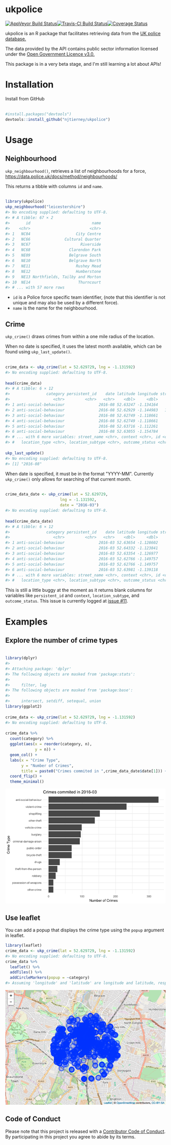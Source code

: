 
<!-- README.md is generated from README.Rmd. Please edit that file -->
ukpolice
========

[![AppVeyor Build Status](https://ci.appveyor.com/api/projects/status/github/njtierney/ukpolice?branch=master&svg=true)](https://ci.appveyor.com/project/njtierney/ukpolice)[![Travis-CI Build Status](https://travis-ci.org/njtierney/ukpolice.svg?branch=master)](https://travis-ci.org/njtierney/ukpolice)[![Coverage Status](https://img.shields.io/codecov/c/github/njtierney/ukpolice/master.svg)](https://codecov.io/github/njtierney/ukpolice?branch=master)

ukpolice is an R package that facilitates retrieving data from the [UK police database.](https://data.police.uk/)

The data provided by the API contains public sector information licensed under the [Open Government Licence v3.0.](http://www.nationalarchives.gov.uk/doc/open-government-licence/version/3/)

This package is in a very beta stage, and I'm still learning a lot about APIs!

Installation
============

Install from GitHub

``` r

#install.packages("devtools")
devtools::install_github("njtierney/ukpolice")
```

Usage
=====

Neighbourhood
-------------

`ukp_neighbourhood()`, retrieves a list of neighbourhoods for a force, <https://data.police.uk/docs/method/neighbourhoods/>

This returns a tibble with columns `id` and `name`.

``` r

library(ukpolice)
ukp_neighbourhood("leicestershire")
#> No encoding supplied: defaulting to UTF-8.
#> # A tibble: 67 × 2
#>       id                           name
#>    <chr>                          <chr>
#> 1   NC04                    City Centre
#> 2   NC66               Cultural Quarter
#> 3   NC67                      Riverside
#> 4   NC68                 Clarendon Park
#> 5   NE09                 Belgrave South
#> 6   NE10                 Belgrave North
#> 7   NE11                    Rushey Mead
#> 8   NE12                    Humberstone
#> 9   NE13 Northfields, Tailby and Morton
#> 10  NE14                     Thurncourt
#> # ... with 57 more rows
```

-   `id` is a Police force specific team identifier, (note that this identifier is not unique and may also be used by a different force).
-   `name` is the name for the neighbourhood.

Crime
-----

`ukp_crime()` draws crimes from within a one mile radius of the location.

When no date is specified, it uses the latest month available, which can be found using `ukp_last_update()`.

``` r

crime_data <- ukp_crime(lat = 52.629729, lng = -1.131592)
#> No encoding supplied: defaulting to UTF-8.

head(crime_data)
#> # A tibble: 6 × 12
#>                category persistent_id    date latitude longitude street_id
#>                   <chr>         <chr>   <chr>    <dbl>     <dbl>     <chr>
#> 1 anti-social-behaviour               2016-08 52.63247 -1.134164    883334
#> 2 anti-social-behaviour               2016-08 52.62929 -1.144983   1319949
#> 3 anti-social-behaviour               2016-08 52.62749 -1.118661    883201
#> 4 anti-social-behaviour               2016-08 52.62749 -1.118661    883201
#> 5 anti-social-behaviour               2016-08 52.63716 -1.112261    883042
#> 6 anti-social-behaviour               2016-08 52.63055 -1.154784    883561
#> # ... with 6 more variables: street_name <chr>, context <chr>, id <chr>,
#> #   location_type <chr>, location_subtype <chr>, outcome_status <chr>

ukp_last_update()
#> No encoding supplied: defaulting to UTF-8.
#> [1] "2016-08"
```

When date is specified, it must be in the format "YYYY-MM". Currently `ukp_crime()` only allows for searching of that current month.

``` r

crime_data_date <- ukp_crime(lat = 52.629729, 
                        lng = -1.131592,
                        date = "2016-03")
#> No encoding supplied: defaulting to UTF-8.

head(crime_data_date)
#> # A tibble: 6 × 12
#>                category persistent_id    date latitude longitude street_id
#>                   <chr>         <chr>   <chr>    <dbl>     <dbl>     <chr>
#> 1 anti-social-behaviour               2016-03 52.63654 -1.128602    883356
#> 2 anti-social-behaviour               2016-03 52.64332 -1.123841    884316
#> 3 anti-social-behaviour               2016-03 52.63354 -1.126977    883379
#> 4 anti-social-behaviour               2016-03 52.62766 -1.149757    883457
#> 5 anti-social-behaviour               2016-03 52.62766 -1.149757    883457
#> 6 anti-social-behaviour               2016-03 52.63981 -1.139118    883235
#> # ... with 6 more variables: street_name <chr>, context <chr>, id <chr>,
#> #   location_type <chr>, location_subtype <chr>, outcome_status <chr>
```

This is still a little buggy at the moment as it returns blank columns for variables like `persistent_id` and `context`, `location_subtype`, and `outcome_status`. This issue is currently logged at [issue \#11](https://github.com/njtierney/ukpolice/issues/11).

Examples
========

Explore the number of crime types
---------------------------------

``` r

library(dplyr)
#> 
#> Attaching package: 'dplyr'
#> The following objects are masked from 'package:stats':
#> 
#>     filter, lag
#> The following objects are masked from 'package:base':
#> 
#>     intersect, setdiff, setequal, union
library(ggplot2)

crime_data <- ukp_crime(lat = 52.629729, lng = -1.131592)
#> No encoding supplied: defaulting to UTF-8.

crime_data %>%
  count(category) %>%
  ggplot(aes(x = reorder(category, n),
             y = n)) + 
  geom_col() + 
  labs(x = "Crime Type",
       y = "Number of Crimes",
       title = paste0("Crimes commited in ",crime_data_date$date[1])) +
  coord_flip() +
  theme_minimal()
```

![](README-count-example-1.png)

Use leaflet
-----------

You can add a popup that displays the crime type using the `popup` argument in leaflet.

``` r
library(leaflet)
crime_data <- ukp_crime(lat = 52.629729, lng = -1.131592)
#> No encoding supplied: defaulting to UTF-8.
crime_data %>%
  leaflet() %>%
  addTiles() %>%
  addCircleMarkers(popup = ~category)
#> Assuming 'longitude' and 'latitude' are longitude and latitude, respectively
```

![](README-leaflet-example-popup-1.png)

Code of Conduct
---------------

Please note that this project is released with a [Contributor Code of Conduct](CONDUCT.md). By participating in this project you agree to abide by its terms.
